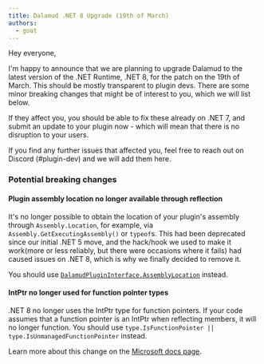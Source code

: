 ```yaml
---
title: Dalamud .NET 8 Upgrade (19th of March)
authors:
  - goat
---
```


Hey everyone,

I'm happy to announce that we are planning to upgrade Dalamud to the latest version of the .NET Runtime, .NET 8, for the patch on the 19th of March.
This should be mostly transparent to plugin devs. There are some minor breaking changes that might be of interest to you, which we will list below.

If they affect you, you should be able to fix these already on .NET 7, and submit an update to your plugin now - which will mean that there is no disruption
to your users.

If you find any further issues that affected you, feel free to reach out on Discord (#plugin-dev) and we will add them here.

### Potential breaking changes

#### Plugin assembly location no longer available through reflection
It's no longer possible to obtain the location of your plugin's assembly through `Assembly.Location`, for example, via `Assembly.GetExecutingAssembly()` or `typeof`s.
This had been deprecated since our initial .NET 5 move, and the hack/hook we used to make it work(more or less reliably, but there were occasions where it fails)
had caused issues on .NET 8, which is why we finally decided to remove it.

You should use [`DalamudPluginInterface.AssemblyLocation`](https://dalamud.dev/api/Dalamud.Plugin/Classes/DalamudPluginInterface/#assemblylocation) instead.

#### IntPtr no longer used for function pointer types
.NET 8 no longer uses the IntPtr type for function pointers. If your code assumes that a function pointer is an IntPtr when reflecting members, it will no longer function.
You should use `type.IsFunctionPointer || type.IsUnmanagedFunctionPointer` instead.

Learn more about this change on the [Microsoft docs page](https://learn.microsoft.com/en-us/dotnet/core/compatibility/reflection/8.0/function-pointer-reflection).
